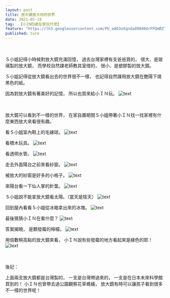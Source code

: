 ```yaml
---
layout: post
title: 放大鏡放大你的世界
date: 2021-05-19
tag:  【小IN四歲在家玩什麼】
feature: "https://lh3.googleusercontent.com/PU_eAO3oXqndad9840drFPQmBZTYvfvEjFjkLEaIVpzPIk-sWJnqHua9264EZhOr0wqpO8BPV75GwssM9VvvI8UhgpBJYlvyZ7v17A6eWotckAPdG9PzGMQJBFI1OJkWNWfTNEC6w-M=w2400"
published: ture
---
```


<br><br>
Ｓ小姐記得小時候對放大鏡充滿回憶，
過去台灣家裡有支爸爸買的，
很大、是玻璃製的放大鏡，
而學校自然課老師教具室借的，
很小、是塑膠製的放大鏡。

Ｓ小姐記得從放大鏡看出去的世界很不一樣，
也記得自然課用放大鏡在艷陽下燒黑色的紙。

因為對放大鏡有著美好的記憶，
所以也買來給小ＩＮ玩。
![text](https://lh3.googleusercontent.com/PU_eAO3oXqndad9840drFPQmBZTYvfvEjFjkLEaIVpzPIk-sWJnqHua9264EZhOr0wqpO8BPV75GwssM9VvvI8UhgpBJYlvyZ7v17A6eWotckAPdG9PzGMQJBFI1OJkWNWfTNEC6w-M=w2400)


<br><br>
放大鏡可以看到不一樣的世界，
在家自肅期間Ｓ小姐帶著小ＩＮ找一找家裡有什麼東西放大來看很有趣。

看Ｓ小姐室內鞋上的毛線球。
![text](https://lh3.googleusercontent.com/-wC8-P7ANJ9Dw2mY4uEfMI1CrOSvsRrl4bzpcLPbOPOqP3bKMXoiUAfxFXQnAvPGMi_xQ_2doUbTIQvR-D04hipgC768BxlvtssxCzQNLnzHdFxS2v1LtStqOsp-K2h1HMSM0KxlKAY=w2400)

看積木玩具。
![text](https://lh3.googleusercontent.com/l6E5nb3LMizGk3PrgsEQ-ypqeXL5_R67DOXY7MZ1HNk9_aZ9ThDA4fEucw0lH3WbPrb-02z7iShf0_GxrBlcb94Qm8KNjMPb7TrseWNy6qosqnUnK-smxw6cfYTYOoxOQ88T65YMz8M=w2400)

看透明水管。
![text](https://lh3.googleusercontent.com/FT4rwDi5FNTaGp9ZIPSnjaxi1rMKxck75GQzzDHyCv-QKW5R2wmkIBhkVflaF3FI9FV_zqL4vEzI3aw1iORFGzKQY3XG4r0FjOzKuZFuXwXwueGQo7eAPPlSfPcmY6I2o6COVzAonyY=w2400)

走去外面陽台之前來看紗窗。
![text](https://lh3.googleusercontent.com/0lHa8HjGiTV5ZEekxwe0tfNogvZfx5-l-DccU5AWQblUfjlPabE-Abch6-rtKsJBf9446btDlcfyyvQjz2rrDBwcErTckId_1Wm5ufrtDW22cE3xsvsvd4gXNND1ZBEwTB-nJL5k8DA=w2400)

被放大的紗窗是好多的小格子。
![text](https://lh3.googleusercontent.com/UCb2_YJk09RUdDNgDjJadum9-1dCxjTFBncZ-gtNh3ZMVkX5GcJ-MZEODKi_Ri_asM_op21U9w1ghs41s1WpRLHGbD73H6RGL_7FYvrYVfV1il5DkHuW02j8TOkJhBKFfu2JoysjUkc=w2400)

來陽台看一下仙人掌的針葉。
![text](https://lh3.googleusercontent.com/1u5JhhoXiw4TxhYuNQYFuhjpryyjtq7gxetn7DgRqaimyzoK1p7fJQh_Vs_9vZ5Dkc965UmOeNrTsBcxaIR275Ws6_1hNJdGTT-OrFQyMAHmfzQE5bGEhkMRT1RJX4NHu7SATh8_pGo=w2400)

Ｓ小姐說不能拿放大鏡看太陽。（當天是陰天）
![text](https://lh3.googleusercontent.com/vG6MlxQ0kyZBkweEsIyosMdLmynpf4_CEDL-JdjsoOH4HDkgMdE9xDT6f8fuV8K4XzJ1Gmb12TkrAOh692bvReKev_rDkoLO5uxf4JKMr0bqmFyGSG225DXWqpNk-NC9S-iN1wtIrLA=w2400)

回到屋內看看Ｓ小姐從冰箱拿出來的冰塊。
![text](https://lh3.googleusercontent.com/O9QFO_qWoqCsrBbnCgkh61qBUMtbZvH1_IWWJu5a8gHUUOhbJI7e6sfDuamhRqanspnROLYKyEEqg8Uvq8rAnEiIX1SpX2fRCN7dIhmsiT2F3JkQ7wTOKHb0O5dYxqFcxetUnt7ZaKI=w2400)

最後猜猜小ＩＮ在看什麼？
![text](https://lh3.googleusercontent.com/OqZxZRR377RdoaR8Dti2enGwEd4fRxXnv1RWdUhx8C0TbYTHjOtwDFoeOO4z4Dog1gXmj-X6zu5Bkx1NfrJM_DhfFUKU5s0Ht5pe8j0RUGKgTx3E3f24YgyNg27JVXqg9CsOfC3JHes=w2400)








答案揭曉，
是顆發霉的檸檬。
![text](https://lh3.googleusercontent.com/Wf8twge2Md9LZEJnh0BAH6Mqq951DDWxq_PBOY8578m98RgF378S1SfbXtPKm7ELbQcHXLNSbgYRFbACl2du5Kzvb2XYj0tRNzmVo5Q4LWrosS-WruNbs0K58kJwfUPqRtCRMndL88k=w2400)


用倍數稍高點的放大鏡來看，
小ＩＮ說有些發霉的地方看起來是綠色的耶！
![text](https://lh3.googleusercontent.com/PTER5rZqgS2XnUeFRfxf4jNrIEYH3cdKSrPAGpU0LcXasRzsC5Pe_lELUcoS84VWMLFQUG4-NvO-OhYvp87vTMM007Fy4eZI44foD_I4CUOEzkld5KegtdgkH0mqlZy6RG__aJzwixU=w2400)



<br><br>
後記：

上面兩支放大鏡都是台灣製的，
一支是台灣帶過來的，
一支是在日本未來科學館買到的！
小ＩＮ也曾帶去過公園觀察花草螞蟻，
放大鏡有時可以讓孩子看到很多不一樣的世界呢！
